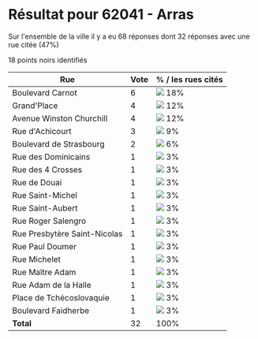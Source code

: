 # Résultat pour 62041 - Arras

Sur l'ensemble de la ville il y a eu 68 réponses dont 32 réponses avec une rue citée (47%)

18 points noirs identifiés

| Rue | Vote | % / les rues cités|
|-----|------|-------------------|
| Boulevard Carnot | 6 | <img src="../../img/bar_18.gif" />&nbsp;18%|
| Grand'Place | 4 | <img src="../../img/bar_12.gif" />&nbsp;12%|
| Avenue Winston Churchill | 4 | <img src="../../img/bar_12.gif" />&nbsp;12%|
| Rue d'Achicourt | 3 | <img src="../../img/bar_9.gif" />&nbsp;9%|
| Boulevard de Strasbourg | 2 | <img src="../../img/bar_6.gif" />&nbsp;6%|
| Rue des Dominicains | 1 | <img src="../../img/bar_3.gif" />&nbsp;3%|
| Rue des 4 Crosses | 1 | <img src="../../img/bar_3.gif" />&nbsp;3%|
| Rue de Douai | 1 | <img src="../../img/bar_3.gif" />&nbsp;3%|
| Rue Saint-Michel | 1 | <img src="../../img/bar_3.gif" />&nbsp;3%|
| Rue Saint-Aubert | 1 | <img src="../../img/bar_3.gif" />&nbsp;3%|
| Rue Roger Salengro | 1 | <img src="../../img/bar_3.gif" />&nbsp;3%|
| Rue Presbytère Saint-Nicolas | 1 | <img src="../../img/bar_3.gif" />&nbsp;3%|
| Rue Paul Doumer | 1 | <img src="../../img/bar_3.gif" />&nbsp;3%|
| Rue Michelet | 1 | <img src="../../img/bar_3.gif" />&nbsp;3%|
| Rue Maître Adam | 1 | <img src="../../img/bar_3.gif" />&nbsp;3%|
| Rue Adam de la Halle | 1 | <img src="../../img/bar_3.gif" />&nbsp;3%|
| Place de Tchécoslovaquie | 1 | <img src="../../img/bar_3.gif" />&nbsp;3%|
| Boulevard Faidherbe | 1 | <img src="../../img/bar_3.gif" />&nbsp;3%|
| **Total** | 32 | 100%|
